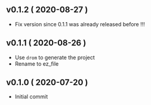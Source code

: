 
## v0.1.2 ( 2020-08-27 )

* Fix version since 0.1.1 was already released before !!!

## v0.1.1 ( 2020-08-26 )

* Use `drom` to generate the project
* Rename to ez_file

## v0.1.0 ( 2020-07-20 )

* Initial commit
